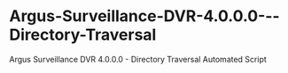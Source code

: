 # Argus-Surveillance-DVR-4.0.0.0---Directory-Traversal
Argus Surveillance DVR 4.0.0.0 - Directory Traversal Automated Script
